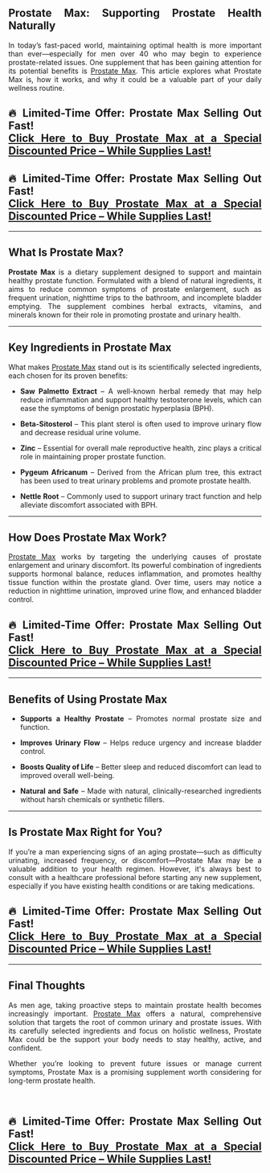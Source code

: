 <h2 style="text-align: justify;" data-start="0" data-end="54"><strong data-start="0" data-end="54">Prostate Max: Supporting Prostate Health Naturally</strong></h2>
<p class="" style="text-align: justify;" data-start="56" data-end="440">In today&rsquo;s fast-paced world, maintaining optimal health is more important than ever&mdash;especially for men over 40 who may begin to experience prostate-related issues. One supplement that has been gaining attention for its potential benefits is <a href="https://www.facebook.com/Prostate.Max/">Prostate Max</a>. This article explores what Prostate Max is, how it works, and why it could be a valuable part of your daily wellness routine.</p>
<h2 style="text-align: justify;" data-start="56" data-end="440"><strong data-start="61" data-end="118">🔥 Limited-Time Offer: Prostate Max Selling Out Fast!</strong><br data-start="118" data-end="121" /> <strong data-start="121" data-end="213"><a href="https://goodhealth24x7.com/prostate-max/" rel="noopener" data-start="123" data-end="211">Click Here to Buy Prostate Max at a Special Discounted Price &ndash; While Supplies Last!</a></strong></h2>
<h2 style="text-align: justify;" data-start="56" data-end="440"><strong data-start="121" data-end="213"><strong data-start="61" data-end="118">🔥 Limited-Time Offer: Prostate Max Selling Out Fast!</strong><br data-start="118" data-end="121" /> <strong data-start="121" data-end="213"><a href="https://goodhealth24x7.com/prostate-max/" rel="noopener" data-start="123" data-end="211">Click Here to Buy Prostate Max at a Special Discounted Price &ndash; While Supplies Last!</a></strong></strong></h2>
<hr class="" data-start="442" data-end="445" />
<h2 style="text-align: justify;" data-start="447" data-end="472">What Is Prostate Max?</h2>
<p class="" style="text-align: justify;" data-start="474" data-end="902"><strong data-start="474" data-end="490">Prostate Max</strong> is a dietary supplement designed to support and maintain healthy prostate function. Formulated with a blend of natural ingredients, it aims to reduce common symptoms of prostate enlargement, such as frequent urination, nighttime trips to the bathroom, and incomplete bladder emptying. The supplement combines herbal extracts, vitamins, and minerals known for their role in promoting prostate and urinary health.</p>
<hr class="" data-start="904" data-end="907" />
<h2 style="text-align: justify;" data-start="909" data-end="944">Key Ingredients in Prostate Max</h2>
<p class="" style="text-align: justify;" data-start="946" data-end="1060">What makes <a href="https://www.facebook.com/Prostate.Max/">Prostate Max</a> stand out is its scientifically selected ingredients, each chosen for its proven benefits:</p>
<ul style="text-align: justify;" data-start="1062" data-end="1766">
<li class="" data-start="1062" data-end="1259">
<p class="" data-start="1064" data-end="1259"><strong data-start="1064" data-end="1088">Saw Palmetto Extract</strong> &ndash; A well-known herbal remedy that may help reduce inflammation and support healthy testosterone levels, which can ease the symptoms of benign prostatic hyperplasia (BPH).</p>
</li>
<li class="" data-start="1260" data-end="1375">
<p class="" data-start="1262" data-end="1375"><strong data-start="1262" data-end="1281">Beta-Sitosterol</strong> &ndash; This plant sterol is often used to improve urinary flow and decrease residual urine volume.</p>
</li>
<li class="" data-start="1376" data-end="1504">
<p class="" data-start="1378" data-end="1504"><strong data-start="1378" data-end="1386">Zinc</strong> &ndash; Essential for overall male reproductive health, zinc plays a critical role in maintaining proper prostate function.</p>
</li>
<li class="" data-start="1505" data-end="1647">
<p class="" data-start="1507" data-end="1647"><strong data-start="1507" data-end="1527">Pygeum Africanum</strong> &ndash; Derived from the African plum tree, this extract has been used to treat urinary problems and promote prostate health.</p>
</li>
<li class="" data-start="1648" data-end="1766">
<p class="" data-start="1650" data-end="1766"><strong data-start="1650" data-end="1665">Nettle Root</strong> &ndash; Commonly used to support urinary tract function and help alleviate discomfort associated with BPH.</p>
</li>
</ul>
<hr class="" data-start="1768" data-end="1771" />
<h2 style="text-align: justify;" data-start="1773" data-end="1804">How Does Prostate Max Work?</h2>
<p class="" style="text-align: justify;" data-start="1806" data-end="2175"><a href="https://www.facebook.com/Prostate.Max/">Prostate Max</a> works by targeting the underlying causes of prostate enlargement and urinary discomfort. Its powerful combination of ingredients supports hormonal balance, reduces inflammation, and promotes healthy tissue function within the prostate gland. Over time, users may notice a reduction in nighttime urination, improved urine flow, and enhanced bladder control.</p>
<h2 style="text-align: justify;" data-start="1806" data-end="2175"><strong data-start="121" data-end="213"><strong data-start="61" data-end="118">🔥 Limited-Time Offer: Prostate Max Selling Out Fast!</strong><br data-start="118" data-end="121" /><a href="https://goodhealth24x7.com/prostate-max/" rel="noopener" data-start="123" data-end="211">Click Here to Buy Prostate Max at a Special Discounted Price &ndash; While Supplies Last!</a></strong></h2>
<hr class="" data-start="2177" data-end="2180" />
<h2 style="text-align: justify;" data-start="2182" data-end="2216">Benefits of Using Prostate Max</h2>
<ul style="text-align: justify;" data-start="2218" data-end="2610">
<li class="" data-start="2218" data-end="2297">
<p class="" data-start="2220" data-end="2297"><strong data-start="2220" data-end="2251">Supports a Healthy Prostate</strong> &ndash; Promotes normal prostate size and function.</p>
</li>
<li class="" data-start="2298" data-end="2378">
<p class="" data-start="2300" data-end="2378"><strong data-start="2300" data-end="2325">Improves Urinary Flow</strong> &ndash; Helps reduce urgency and increase bladder control.</p>
</li>
<li class="" data-start="2379" data-end="2486">
<p class="" data-start="2381" data-end="2486"><strong data-start="2381" data-end="2407">Boosts Quality of Life</strong> &ndash; Better sleep and reduced discomfort can lead to improved overall well-being.</p>
</li>
<li class="" data-start="2487" data-end="2610">
<p class="" data-start="2489" data-end="2610"><strong data-start="2489" data-end="2509">Natural and Safe</strong> &ndash; Made with natural, clinically-researched ingredients without harsh chemicals or synthetic fillers.</p>
</li>
</ul>
<hr class="" data-start="2612" data-end="2615" />
<h2 style="text-align: justify;" data-start="2617" data-end="2651">Is Prostate Max Right for You?</h2>
<p class="" style="text-align: justify;" data-start="2653" data-end="3018">If you&rsquo;re a man experiencing signs of an aging prostate&mdash;such as difficulty urinating, increased frequency, or discomfort&mdash;Prostate Max may be a valuable addition to your health regimen. However, it's always best to consult with a healthcare professional before starting any new supplement, especially if you have existing health conditions or are taking medications.</p>
<h2 style="text-align: justify;" data-start="2653" data-end="3018"><strong data-start="121" data-end="213"><strong data-start="61" data-end="118">🔥 Limited-Time Offer: Prostate Max Selling Out Fast!</strong><br data-start="118" data-end="121" /><a href="https://goodhealth24x7.com/prostate-max/" rel="noopener" data-start="123" data-end="211">Click Here to Buy Prostate Max at a Special Discounted Price &ndash; While Supplies Last!</a></strong></h2>
<hr class="" data-start="3020" data-end="3023" />
<h2 style="text-align: justify;" data-start="3025" data-end="3043">Final Thoughts</h2>
<p class="" style="text-align: justify;" data-start="3045" data-end="3420">As men age, taking proactive steps to maintain prostate health becomes increasingly important. <a href="https://www.facebook.com/Prostate.Max/">Prostate Max</a>&nbsp;offers a natural, comprehensive solution that targets the root of common urinary and prostate issues. With its carefully selected ingredients and focus on holistic wellness, Prostate Max could be the support your body needs to stay healthy, active, and confident.</p>
<p class="" style="text-align: justify;" data-start="3422" data-end="3585">Whether you&rsquo;re looking to prevent future issues or manage current symptoms, Prostate Max is a promising supplement worth considering for long-term prostate health.</p>
<p class="" style="text-align: justify;" data-start="3422" data-end="3585">&nbsp;</p>
<h2 style="text-align: justify;" data-start="3422" data-end="3585"><strong data-start="121" data-end="213"><strong data-start="61" data-end="118">🔥 Limited-Time Offer: Prostate Max Selling Out Fast!</strong><br data-start="118" data-end="121" /><a href="https://goodhealth24x7.com/prostate-max/" rel="noopener" data-start="123" data-end="211">Click Here to Buy Prostate Max at a Special Discounted Price &ndash; While Supplies Last!</a></strong></h2>
